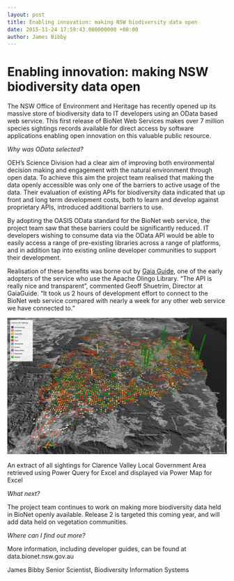 ```yaml
---
layout: post
title: Enabling innovation: making NSW biodiversity data open
date: 2015-11-24 17:59:43.000000000 +08:00
author: James Bibby
---
```

# Enabling innovation: making NSW biodiversity data open #

The NSW Office of Environment and Heritage has recently opened up its massive store of biodiversity data to IT developers using an OData based web service.  This first release of BioNet Web Services makes over 7 million species sightings records available for direct access by software applications enabling open innovation on this valuable public resource.

*Why was OData selected?*

OEH’s Science Division had a clear aim of improving both environmental decision making and engagement with the natural environment through open data.  To achieve this aim the project team realised that making the data openly accessible was only one of the barriers to active usage of the data.  Their evaluation of existing APIs for biodiversity data indicated that up front and long term development costs, both to learn and develop against proprietary APIs, introduced additional barriers to use.

By adopting the OASIS OData standard for the BioNet web service, the project team saw that these barriers could be significantly reduced.   IT developers wishing to consume data via the OData API would be able to easily access a range of pre-existing libraries across a range of platforms, and in addition tap into existing online developer communities to support their development.

Realisation of these benefits was borne out by [Gaia Guide](www.gaiaguide.info), one of the early adopters of the service who use the Apache Olingo Library.  “The API is really nice and transparent”, commented Geoff Shuetrim, Director at GaiaGuide.  “It took us 2 hours of development effort to connect to the BioNet web service compared with nearly a week for any other web service we have connected to.”

![Excel Biodiversity Powermap](/assets/biodiversitypowermap.png)

An extract of all sightings for Clarence Valley Local Government Area retrieved using Power Query for Excel and displayed via Power Map for Excel

*What next?*

The project team continues to work on making more biodiversity data held in BioNet openly available.  Release 2 is targeted this coming year, and will add data held on vegetation communities.

*Where can I find out more?*

More information, including developer guides, can be found at data.bionet.nsw.gov.au

James Bibby
Senior Scientist, Biodiversity Information Systems